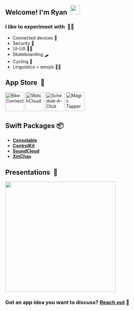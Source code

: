 <!-- Ryan David Forsyth - https://www.linkedin.com/in/ryan-david-forsyth/ -->

## Welcome! I'm Ryan &nbsp;<img src="https://user-images.githubusercontent.com/42378118/110234147-e3259600-7f4e-11eb-95be-0c4047144dea.gif" width="30">

### I like to experiment with &nbsp;🧑‍🔬

- Connected devices 👷
- Security 👮
- UI-UX 🧑‍🎨
- Skateboarding 🛹
- Cycling 🚴
- Linguistics + emojis 🧑‍🎓

## App Store &nbsp;📲

[<img alt="Bike Connect" src="https://github.com/user-attachments/assets/c975157a-615f-4430-865c-cde7cb102e12" width=60/>](https://apps.apple.com/us/app/bike-connect-ride-smarter/id6746517051)
[<img alt="WatchCloud" src="https://is1-ssl.mzstatic.com/image/thumb/Purple221/v4/fc/b3/8f/fcb38fc0-fbae-8f7a-0b70-9f1bfbbd719f/AppIcon-0-0-1x_U007ephone-0-1-85-220.png/246x0w.webp" width=60/>](https://apps.apple.com/us/app/watchcloud/id6466678799) 
[<img alt="Schedule-A-Click" src="https://github.com/user-attachments/assets/d5b75632-b4c5-4e9a-9d94-fa20d10204e5" width=60/>](https://apps.apple.com/us/app/schedule-a-click/id6747453453) 
[<img alt="Magic Tapper" src="https://is1-ssl.mzstatic.com/image/thumb/Purple211/v4/3e/70/82/3e7082e6-e860-5ac3-95e9-d1e92b8b6fea/AppIcon-0-0-1x_U007ephone-0-1-85-220.png/246x0w.webp" width=60/>](https://apps.apple.com/us/app/magic-tapper/id6738328808)

## Swift Packages 📦
- **[Consolable](https://swiftpackageindex.com/superturboryan/Consolable)**
- **[ControlKit](https://swiftpackageindex.com/superturboryan/ControlKit)**
- **[SoundCloud](https://swiftpackageindex.com/superturboryan/SoundCloud-Swift)**
- **[XinChao](https://swiftpackageindex.com/superturboryan/XinChao)**

## Presentations &nbsp;🎤

<a href="https://www.youtube.com/watch?v=lslot4B_4y0">
  <img src="https://github.com/user-attachments/assets/278785a3-fe2e-494f-a7ee-cf47dbddc78f" width=350 />
</a>

### Got an app idea you want to discuss? <a href="mailto:forsyth.r@gmail.com">Reach out</a>&nbsp;💌

<!-- 👇 DO NOT DELETE 👇 -->

<!--
**superturboryan/superturboryan** is a ✨ _special_ ✨ repository because its `README.md` (this file) appears on your GitHub profile.

Here are some ideas to get you started:

- 🔭 I’m currently working on ...
- 🌱 I’m currently learning ...
- 👯 I’m looking to collaborate on ...
- 🤔 I’m looking for help with ...
- 💬 Ask me about ...
- 📫 How to reach me: ...
- 😄 Pronouns: ...
- ⚡ Fun fact: ...
-->
